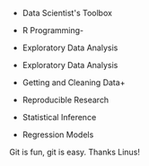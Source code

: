 * Data Scientist's Toolbox

* R Programming-

* Exploratory Data Analysis

* Exploratory Data Analysis

* Getting and Cleaning Data+

* Reproducible Research

* Statistical Inference

* Regression Models

Git is fun, git is easy. Thanks Linus!